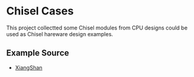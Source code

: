 # Chisel Cases

This project collectted some Chisel modules from CPU designs could be used as
Chisel hareware design examples.

## Example Source

- [XiangShan](https://github.com/OpenXiangShan/XiangShan)
